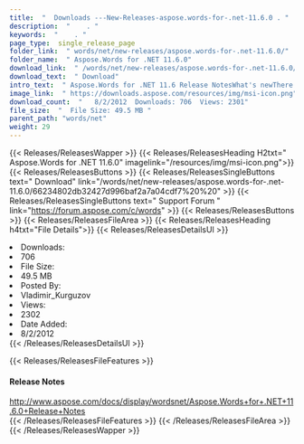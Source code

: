 ```yaml
---
title:  "  Downloads ---New-Releases-aspose.words-for-.net-11.6.0 . " 
description:  "    . " 
keywords:  "    . " 
page_type:  single_release_page
folder_link:  " words/net/new-releases/aspose.words-for-.net-11.6.0/"
folder_name:  " Aspose.Words for .NET 11.6.0"
download_link:  " /words/net/new-releases/aspose.words-for-.net-11.6.0/66234802db32427d996baf2a7a04cdf7"
download_text:  " Download"
intro_text:  " Aspose.Words for .NET 11.6 Release NotesWhat's newThere are 95 improvements and ..."
image_link:  " https://downloads.aspose.com/resources/img/msi-icon.png"
download_count:  "   8/2/2012  Downloads: 706  Views: 2301"
file_size:  "  File Size: 49.5 MB "
parent_path: "words/net"
weight: 29 
---
```


{{< Releases/ReleasesWapper >}}
  {{< Releases/ReleasesHeading H2txt=" Aspose.Words for .NET 11.6.0" imagelink="/resources/img/msi-icon.png">}}
  {{< Releases/ReleasesButtons >}}
    {{< Releases/ReleasesSingleButtons text=" Download" link="/words/net/new-releases/aspose.words-for-.net-11.6.0/66234802db32427d996baf2a7a04cdf7%20%20" >}}
    {{< Releases/ReleasesSingleButtons text=" Support Forum " link="https://forum.aspose.com/c/words" >}}
  {{< Releases/ReleasesButtons >}}
  {{< Releases/ReleasesFileArea >}}
    {{< Releases/ReleasesHeading h4txt="File Details">}}
    {{< Releases/ReleasesDetailsUl >}}
             <li>Downloads:</li><li>706</li><li>File Size:</li><li>49.5 MB</li><li>Posted By:</li><li>Vladimir_Kurguzov</li><li>Views:</li><li>2302</li><li>Date Added:</li><li>8/2/2012</li>
    {{< /Releases/ReleasesDetailsUl >}}

  {{< Releases/ReleasesFileFeatures >}}
      <h4>Release Notes</h4><div><a href="http://www.aspose.com/docs/display/wordsnet/Aspose.Words+for+.NET+11.6.0+Release+Notes">http://www.aspose.com/docs/display/wordsnet/Aspose.Words+for+.NET+11.6.0+Release+Notes</a></div>
  {{< /Releases/ReleasesFileFeatures >}}
 {{< /Releases/ReleasesFileArea >}}
{{< /Releases/ReleasesWapper >}}


